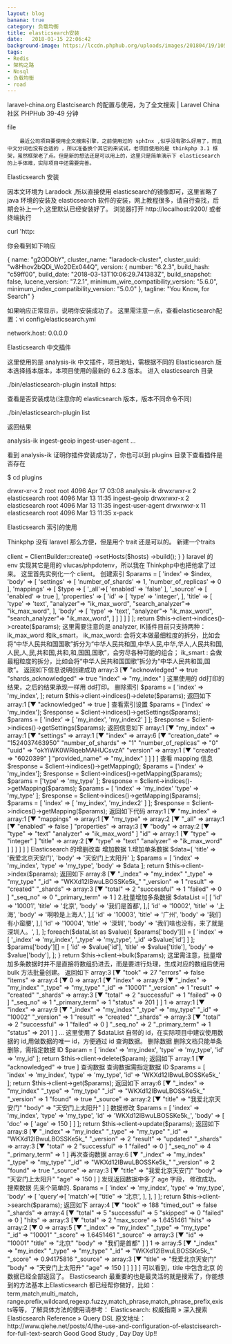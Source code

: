 ```yaml
---
layout: blog
banana: true
category: 负载均衡
title: elasticsearch安装 
date:   2018-01-15 22:06:42
background-image: https://lccdn.phphub.org/uploads/images/201804/19/10512/Ncx25uq2lR.png?imageView2/2/w/1240/h/0
tags:
- Redis
- 架构之路
- Nosql
- 负载均衡
- road	
---
```

laravel-china.org
Elastcisearch 的配置与使用，为了全文搜索 | Laravel China 社区
PHPHub
39-49 分钟

file

        最近公司项目要使用全文搜索引擎，之前使用过的 sphInx ,似乎没有那么好用了，而且中文分词也没有合适的 ，所以准备换个其它的来试试，老项目使用的是 thinkphp 3.1 框架，虽然框架老了点。但是新的想法还是可以用上的，这里只是简单演示下 elasticsearch 的上手体难，实际项目中还需要完善。

Elasticsearch 安装

因本文环境为 Laradock ,所以直接使用 elasticsearch的镜像即可，这里省略了 java 环境的安装及 elasticsearch 软件的安装，网上教程很多，请自行查找，后期会补上一个,这里默认已经安装好了。
浏览器打开 http://localhost:9200/ 或者终端执行

curl 'http:

你会看到如下响应

{
        name: "g2ODObY",
        cluster_name: "laradock-cluster",
        cluster_uuid: "w8Hhov2bQDi_Wo2DEx044Q",
        version: {
        number: "6.2.3",
        build_hash: "c59ff00",
        build_date: "2018-03-13T10:06:29.741383Z",
        build_snapshot: false,
        lucene_version: "7.2.1",
        minimum_wire_compatibility_version: "5.6.0",
        minimum_index_compatibility_version: "5.0.0"
        },
        tagline: "You Know, for Search"
}

如果响应正常显示，说明你安装成功了。
这里需注意一点，查看elasticsearch配置：vi config/elasticsearch.yml

network.host: 0.0.0.0  

Elasticsearch 中文插件

这里使用的是 analysis-ik 中文插件，项目地址，需根据不同的 Elasticsearch 版本选择插本版本，本项目使用的最新的 6.2.3 版本。
进入 elasticsearch 目录

./bin/elasticsearch-plugin install https:

查看是否安装成功(注意你的 elasticsearch 版本，版本不同命令不同)

./bin/elasticsearch-plugin list

返回结果

analysis-ik
ingest-geoip
ingest-user-agent
...

看到 analysis-ik 证明你插件安装成功了，你也可以到 plugins 目录下查看插件是否存在

$ cd plugins 

drwxr-xr-x  2 root          root 4096 Apr 17 03:08 analysis-ik
drwxrwxr-x  2 elasticsearch root 4096 Mar 13 11:35 ingest-geoip
drwxrwxr-x  2 elasticsearch root 4096 Mar 13 11:35 ingest-user-agent
drwxrwxr-x 11 elasticsearch root 4096 Mar 13 11:35 x-pack

Elasticsearch 索引的使用

Thinkphp 没有 laravel 那么方便，但是用个 trait 还是可以的。
新建一个traits

<?php
use Elasticsearch\ClientBuilder;
trait Elastic
{
    private $client;
    public function __construct()
    {
        $hosts=[
            env('ELASTICSEARCH_URL','localhost:9200')
        ];
        $this->client = ClientBuilder::create()
            ->setHosts($hosts)  
            ->build();
    }
}       

laravel 的 env 实现其它是用的 vlucas/phpdotenv，所以我在 Thinkphp中也把他拿了过来。
这里首先实例化一个 client。
创建索引

        $params = [
            'index' => $index,
            'body' => [
                'settings' => [
                    'number_of_shards' => 1, 
                    'number_of_replicas' => 0 
                ],
                'mappings' => [
                    $type => [  
                        '_all'=>[   
                            'enabled' => 'false'
                        ],
                        '_source' => [ 
                            'enabled' => true
                        ],
                        'properties' => [   
                            'id' => [
                                'type' => 'integer', 
                                

                            ],
                            'title' => [
                                'type' => 'text', 
                                "analyzer"=> "ik_max_word",
                                "search_analyzer"=> "ik_max_word",
                            ],
                            'body'  =>  [
                                'type'  => 'text',
                                "analyzer"=> "ik_max_word",
                                "search_analyzer"=> "ik_max_word",
                            ]
                        ]
                    ]
                ]
            ]
        ];
        return $this->client->indices()->create($params);

这里需要注意的是 analyzer, IK插件目前只支持两种： ik_max_word 和ik_smart，

    ik_max_word: 会将文本做最细粒度的拆分，比如会将“中华人民共和国国歌”拆分为“中华人民共和国,中华人民,中华,华人,人民共和国,人民,人,民,共和国,共和,和,国国,国歌”，会穷尽各种可能的组合；
    ik_smart : 会做最粗粒度的拆分，比如会将“中华人民共和国国歌”拆分为“中华人民共和国,国歌”。

返回如下信息说明创建成功

array:3 [▼
  "acknowledged" => true
  "shards_acknowledged" => true
  "index" => "my_index"
]

这里使用的 dd打印的结果，之后的结果承现一样用 dd打印。
删除索引

$params = [
            'index' => 'my_index',
        ];
 return $this->client->indices()->delete($params);

返回如下

array:1 [▼
  "acknowledged" => true
]

查看索引设置


$params = ['index' => 'my_index'];
$response = $client->indices()->getSettings($params);


$params = [
    'index' => [ 'my_index', 'my_index2' ]
];
$response = $client->indices()->getSettings($params);

返回信息如下

array:1 [▼
  "my_index" => array:1 [▼
    "settings" => array:1 [▼
      "index" => array:6 [▼
        "creation_date" => "1524037463950"
        "number_of_shards" => "1"
        "number_of_replicas" => "0"
        "uuid" => "okYiWK0WRiqebMAHUCsvzA"
        "version" => array:1 [▼
          "created" => "6020399"
        ]
        "provided_name" => "my_index"
      ]
    ]
  ]
]

查看 mapping 信息


$response = $client->indices()->getMapping();


$params = ['index' => 'my_index'];
$response = $client->indices()->getMapping($params);


$params = ['type' => 'my_type' ];
$response = $client->indices()->getMapping($params);


$params = [
    'index' => 'my_index'
    'type' => 'my_type'
];
$response = $client->indices()->getMapping($params);


$params = [
    'index' => [ 'my_index', 'my_index2' ]
];
$response = $client->indices()->getMapping($params);

返回如下代码

array:1 [▼
  "my_index" => array:1 [▼
    "mappings" => array:1 [▼
      "my_type" => array:2 [▼
        "_all" => array:1 [▼
          "enabled" => false
        ]
        "properties" => array:3 [▼
          "body" => array:2 [▼
            "type" => "text"
            "analyzer" => "ik_max_word"
          ]
          "id" => array:1 [▼
            "type" => "integer"
          ]
          "title" => array:2 [▼
            "type" => "text"
            "analyzer" => "ik_max_word"
          ]
        ]
      ]
    ]
  ]
]

Elasticsearch 的增删改查
增加数据

1.增加单条数据

$data=[
            'title' => '我爱北京天安门',
            'body'  =>  '天安门上太阳升'
        ];
$params = [
            'index' => 'my_index',
            'type' => 'my_type',
           
            'body' => $data
        ];
        return $this->client->index($params);

返回如下

array:8 [▼
  "_index" => "my_index"
  "_type" => "my_type"
  "_id" => "WKXd12IBwuLBOSSKe5k_" 
  "_version" => 1
  "result" => "created"
  "_shards" => array:3 [▼
    "total" => 2
    "successful" => 1
    "failed" => 0
  ]
  "_seq_no" => 0
  "_primary_term" => 1
]

2.批量增加多条数据

$dataList =[
            [
                'id'    =>  '10001',
                'title' => '北京',
                'body' => '我们是首都',

            ],[
                'id'    =>  '10002',
                'title' => '上海',
                'body' => '啊啦是上海人',
            ],[
                'id'    =>  '10003',
                'title' => '广州',
                'body' => '我们有小蛮腰',

            ],[
                'id'    =>  '10004',
                'title' => '深圳',
                'body' => '我们啥也没有，来了就是深圳人。',
            ],
        ];

foreach($dataList as $value){
    $params['body'][] = [
        'index' => [
            '_index' => 'my_index',
            '_type' => 'my_type',
            '_id'  =>$value['id']
        ]
    ];
    $params['body'][] = [
        'id' => $value['id'],
        'title' => $value['title'],
        'body' => $value['body'],
    ];
}
return $this->client->bulk($params);

这里需注意，批量增加多条数据时并不是直接将数组扔进去，而是要进行处理，生成对应的数组后使用 bulk 方法批量创建。
返回如下

array:3 [▼
  "took" => 27
  "errors" => false
  "items" => array:4 [▼
    0 => array:1 [▼
      "index" => array:9 [▼
        "_index" => "my_index"
        "_type" => "my_type"
        "_id" => "10001"
        "_version" => 1
        "result" => "created"
        "_shards" => array:3 [▼
          "total" => 2
          "successful" => 1
          "failed" => 0
        ]
        "_seq_no" => 1
        "_primary_term" => 1
        "status" => 201
      ]
    ]
    1 => array:1 [▼
      "index" => array:9 [▼
        "_index" => "my_index"
        "_type" => "my_type"
        "_id" => "10002"
        "_version" => 1
        "result" => "created"
        "_shards" => array:3 [▼
          "total" => 2
          "successful" => 1
          "failed" => 0
        ]
        "_seq_no" => 2
        "_primary_term" => 1
        "status" => 201
      ]
    ]
        ...

这里使用了 $dataList 自带的 id，在实际项目中建议使用数据的 id,用做数据的唯一 id，方便通过 id 查询数据。
删除数据

删除文档只能单条删除，需指定数据 ID

$param = [
            'index' => 'my_index',
            'type' => 'my_type',
            'id'    => 'my_id' 
        ];
        return  $this->client->delete($param);

返回如下

array:1 [▼
  "acknowledged" => true
]

查询数据

查询数据需指定数据 ID

$params = [
            'index' => 'my_index',
            'type' => 'my_type',
                            'id' => 'WKXd12IBwuLBOSSKe5k_' 
        ];
        return $this->client->get($params);

返回如下

array:6 [▼
  "_index" => "my_index"
  "_type" => "my_type"
  "_id" => "WKXd12IBwuLBOSSKe5k_"
  "_version" => 1
  "found" => true
  "_source" => array:2 [▼
    "title" => "我爱北京天安门"
    "body" => "天安门上太阳升"
  ]
]

数据修改

$params = [
            'index' => 'my_index',
            'type' => 'my_type',
            'id' => 'WKXd12IBwuLBOSSKe5k_',
            'body' => [
                'doc' => [  
                    'age' => 150
                ]
            ]
        ];
return  $this->client->update($params);

返回如下

array:8 [▼
  "_index" => "my_index"
  "_type" => "my_type"
  "_id" => "WKXd12IBwuLBOSSKe5k_"
  "_version" => 2
  "result" => "updated"
  "_shards" => array:3 [▼
    "total" => 2
    "successful" => 1
    "failed" => 0
  ]
  "_seq_no" => 4
  "_primary_term" => 1
]

再次查询数据

array:6 [▼
  "_index" => "my_index"
  "_type" => "my_type"
  "_id" => "WKXd12IBwuLBOSSKe5k_"
  "_version" => 2
  "found" => true
  "_source" => array:3 [▼
    "title" => "我爱北京天安门"
    "body" => "天安门上太阳升"
    "age" => 150
  ]
]

发现返回数据中多了 age 字段， 修改成功。
搜索数据

先来个简单的.

$params = [
    'index' => 'my_index', 
    'type' => 'my_type',    
    'body' => [
        'query'=>[
            'match'=>[
                "title"    =>  '北京',
            ],
        ],
    ]
];
return  $this->client->search($params);

返回如下

array:4 [▼
  "took" => 188
  "timed_out" => false
  "_shards" => array:4 [▼
    "total" => 5
    "successful" => 5
    "skipped" => 0
    "failed" => 0
  ]
  "hits" => array:3 [▼
    "total" => 2
    "max_score" => 1.6451461
    "hits" => array:2 [▼
      0 => array:5 [▼
        "_index" => "my_index"
        "_type" => "my_type"
        "_id" => "10001"
        "_score" => 1.6451461
        "_source" => array:3 [▼
          "id" => "10001"
          "title" => "北京"
          "body" => "我们是首都"
        ]
      ]
      1 => array:5 [▼
        "_index" => "my_index"
        "_type" => "my_type"
        "_id" => "WKXd12IBwuLBOSSKe5k_"
        "_score" => 0.94175816
        "_source" => array:3 [▼
          "title" => "我爱北京天安门"
          "body" => "天安门上太阳升"
          "age" => 150
        ]
      ]
    ]
  ]
]

可以看到，title 中包含北京 的数据已经全部返回了。

Elasticsearch 最重要的也是最灵活的就是搜索了，你能想到的方法基本上Elasticsearch 都已经帮你做好，比如：
term,match,multi_match，range.prefix,wildcard,regexp.fuzzy,match_phrase,match_phrase_prefix,exists等等，了解具体方法的使用请参考：

    Elasticsearch: 权威指南 » 深入搜索
    Elasticsearch Reference » Query DSL

原文地址：http://www.qiehe.net/posts/4/the-use-and-configuration-of-elastcisearch-for-full-text-search

Good Good Study , Day Day Up!!


